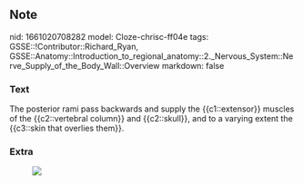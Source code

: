 ## Note
nid: 1661020708282
model: Cloze-chrisc-ff04e
tags: GSSE::!Contributor::Richard_Ryan, GSSE::Anatomy::Introduction_to_regional_anatomy::2._Nervous_System::Nerve_Supply_of_the_Body_Wall::Overview
markdown: false

### Text
<div class="toggle">
  The posterior rami pass backwards and supply the {{c1::extensor}}
  muscles of the {{c2::vertebral column}} and {{c2::skull}}, and to
  a varying extent the {{c3::skin that overlies them}}.
</div>

### Extra
<figure class="image" id="402302ab-7080-4a2f-9b20-f09a1a77ee31">
  <a href= 
  "Overview%20d2073f963382463d90e348a6a6988fe4/Untitled%201.png"><img src="a92f50a16b769ffe4892a52d583949fb61fa577b.png"></a>
</figure>
